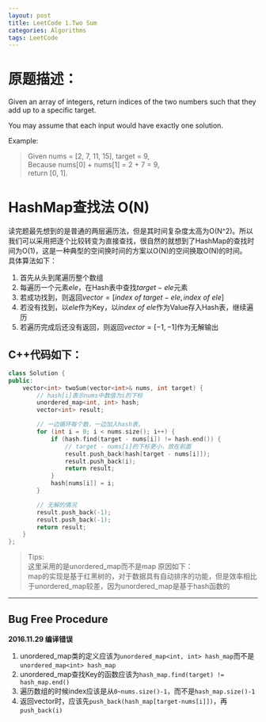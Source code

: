 ```yaml
---
layout: post
title: LeetCode 1.Two Sum
categories: Algorithms
tags: LeetCode
---
```

# 原题描述：
Given an array of integers, return indices of the two numbers such that they add up to a specific target.

You may assume that each input would have exactly one solution.

Example:

> Given nums = [2, 7, 11, 15], target = 9,  
> Because nums[0] + nums[1] = 2 + 7 = 9,  
  return [0, 1].

# HashMap查找法 O(N)
读完题最先想到的是普通的两层遍历法，但是其时间复杂度太高为O(N^2)。所以我们可以采用把逐个比较转变为直接查找，很自然的就想到了HashMap的查找时间为O(1)，这是一种典型的空间换时间的方案以O(N)的空间换取O(N)的时间。  
具体算法如下：  
1. 首先从头到尾遍历整个数组  
2. 每遍历一个元素$ele$，在Hash表中查找$target-ele$元素  
3. 若成功找到，则返回$vector = [index\ of\  target-ele, index\ of\ ele]$  
4. 若没有找到，以$ele$作为Key，以$index\ of\ ele$作为Value存入Hash表，继续遍历  
5. 若遍历完成后还没有返回，则返回$vector = [-1, -1]$作为无解输出  


## C++代码如下：

```c++
class Solution {
public:
    vector<int> twoSum(vector<int>& nums, int target) {
        // hash[i]表示nums中数值为i的下标
        unordered_map<int, int> hash;
        vector<int> result;

        // 一边循环每个数，一边加入hash表。
        for (int i = 0; i < nums.size(); i++) {
            if (hash.find(target - nums[i]) != hash.end()) {
                // target - nums[i]的下标更小，放在前面
                result.push_back(hash[target - nums[i]]);
                result.push_back(i);
                return result;
            }
            hash[nums[i]] = i;
        }

        // 无解的情况
        result.push_back(-1);
        result.push_back(-1);
        return result;
    }
};
```

> Tips:  
> 这里采用的是unordered\_map而不是map
> 原因如下：  
> map的实现是基于红黑树的，对于数据具有自动排序的功能，但是效率相比于unordered\_map较差，因为unordered\_map是基于hash函数的  

------------

## Bug Free Procedure  
**2016.11.29 编译错误**  
1. unordered_map类的定义应该为`unordered_map<int, int> hash_map`而不是`unordered_map<int> hash_map`  
2. unordered_map查找Key的函数应该为`hash_map.find(target) != hash_map.end()`  
3. 遍历数组的时候index应该是从`0~nums.size()-1`，而不是`hash_map.size()-1`  
4. 返回vector时，应该先`push_back(hash_map[target-nums[i]])`，再`push_back(i)`  

